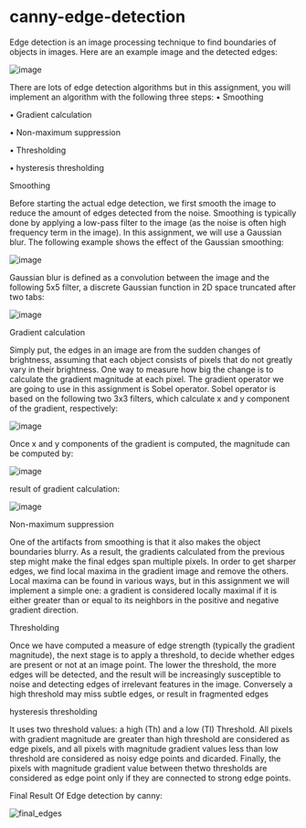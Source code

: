 ﻿# canny-edge-detection
Edge detection is an image processing technique to find boundaries of objects in images. Here are an example image and the detected edges:

![image](https://user-images.githubusercontent.com/54143711/137169435-0d6c25af-7b6f-437f-9f2c-ca918a76c19b.png)

There are lots of edge detection algorithms but in this assignment, you will implement an algorithm with the following three steps:
• Smoothing 

• Gradient calculation

• Non-maximum suppression

• Thresholding

• hysteresis thresholding


Smoothing

Before starting the actual edge detection, we first smooth the image to reduce the amount of edges detected from the noise. Smoothing is typically done by applying a low-pass filter to the image (as the noise is often high frequency term in the image). In this assignment, we will use a Gaussian blur. The following example shows the effect of the Gaussian smoothing:


![image](https://user-images.githubusercontent.com/54143711/137169611-e126b56c-2355-4c8b-8aff-dbf1cdfe0e18.png)

Gaussian blur is defined as a convolution between the image and the following 5x5 filter, a discrete Gaussian function in 2D space truncated after two tabs:

![image](https://user-images.githubusercontent.com/54143711/137169652-db954414-8a56-4dce-a439-a84a5cdda211.png)

Gradient calculation

Simply put, the edges in an image are from the sudden changes of brightness, assuming that each object consists of pixels that do not greatly vary in their brightness. One way to measure how big the change is to calculate the gradient magnitude at each pixel. The gradient operator we are going to use in this assignment is Sobel operator. Sobel operator is based on the following two 3x3 filters, which calculate x and y component of the gradient, respectively:

![image](https://user-images.githubusercontent.com/54143711/137169746-93390eba-7ad8-4a34-bf6f-61fb0fdff9fd.png)

Once x and y components of the gradient is computed, the magnitude can be computed by:

![image](https://user-images.githubusercontent.com/54143711/137169811-02e8a1d6-50b1-44d3-b032-2c125edd2844.png)

result of gradient calculation:

![image](https://user-images.githubusercontent.com/54143711/137169876-8aff34dc-84b3-450a-81fe-a1b159f6fe50.png)


Non-maximum suppression

One of the artifacts from smoothing is that it also makes the object boundaries blurry. As a result, the gradients calculated from the previous step might make the final edges span multiple pixels. In order to get sharper edges, we find local maxima in the gradient image and remove the others. Local maxima can be found in various ways, but in this assignment we will implement a simple one: a gradient is considered locally maximal if it is either greater than or equal to its neighbors in the positive and negative gradient direction.

Thresholding

Once we have computed a measure of edge strength (typically the gradient magnitude), the next stage is to apply a threshold, to decide whether edges are present or not at an image point. The lower the threshold, the more edges will be detected, and the result will be increasingly susceptible to noise and detecting edges of irrelevant features in the image. Conversely a high threshold may miss subtle edges, or result in fragmented edges


hysteresis thresholding

It uses two threshold values: a high (Th) and a low (Tl) Threshold. All pixels with gradient magnitude are greater than high threshold are considered as edge pixels, and all pixels with magnitude gradient values less than low threshold are considered as noisy edge points and dicarded. Finally, the pixels with magnitude gradient value between thetwo thresholds are considered as edge point only if they are connected to strong edge points.


Final Result Of Edge detection by canny:

![final_edges](https://user-images.githubusercontent.com/54143711/137170207-b886ef5a-dc45-449a-965d-e06cb629b1f9.jpg)


